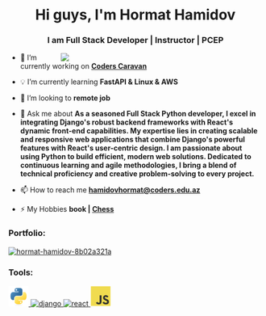 <h1 align="center">Hi guys, I'm Hormat Hamidov</h1>
<h3 align="center">I am Full Stack Developer | Instructor | PCEP</h3>
<img align='right' width = "400" src = "https://user-images.githubusercontent.com/32809211/87786036-e7cdfa80-c856-11ea-9190-f4106d1fbc43.gif">


- 🚀 I’m currently working on **<a href = "https://caravan.coders.edu.az/" target = "blank"> Coders Caravan</a>**

- 💡 I’m currently learning **FastAPI & Linux & AWS**

- 🤝 I’m looking to **remote job**

- 💬 Ask me about **As a seasoned Full Stack Python developer, I excel in integrating Django's robust backend frameworks with React's dynamic front-end capabilities. My expertise lies in creating scalable and responsive web applications that combine Django's powerful features with React's user-centric design. I am passionate about using Python to build efficient, modern web solutions. Dedicated to continuous learning and agile methodologies, I bring a blend of technical proficiency and creative problem-solving to every project.**

- 📫 How to reach me **hamidovhormat@coders.edu.az**

- ⚡ My Hobbies **book | <a href="https://www.chess.com/member/strongjunior404">Chess</a>**

<h3 align="left">Portfolio:</h3>
<p align="left">
<a href="https://linkedin.com/in/hormat-hamidov-8b02a321a" target="blank"><img align="center" src="https://raw.githubusercontent.com/rahuldkjain/github-profile-readme-generator/master/src/images/icons/Social/linked-in-alt.svg" alt="hormat-hamidov-8b02a321a" height="30" width="40" /></a>
</p>

<h3 align="left">Tools:</h3>
<p align="left"> 
  <a href="https://www.python.org" target="_blank" rel="noreferrer"><img src="https://raw.githubusercontent.com/devicons/devicon/master/icons/python/python-original.svg" alt="python" width="40" height="40"/> </a> 
  <a href="https://www.djangoproject.com/" target="_blank" rel="noreferrer"> <img src="https://cdn.worldvectorlogo.com/logos/django.svg" alt="django" width="40" height="40"/> </a> 
  <a href="https://reactjs.org/" target="_blank" rel="noreferrer"><img src="https://upload.wikimedia.org/wikipedia/commons/thumb/a/a7/React-icon.svg/1200px-React-icon.svg.png" alt="react" width="45" height="40"/> </a>
  <a href="https://developer.mozilla.org/en-US/docs/Web/JavaScript" target="_blank" rel="noreferrer"> <img src="https://raw.githubusercontent.com/devicons/devicon/master/icons/javascript/javascript-original.svg" alt="javascript" width="40" height="40"/> </a> 
</p>

